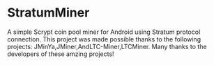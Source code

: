 # StratumMiner
A simple Scrypt coin pool miner for Android using Stratum protocol connection.
This project was made possible thanks to the following projects: JMinYa,JMiner,AndLTC-Miner,LTCMiner.
Many thanks to the developers of these amzing projects!
